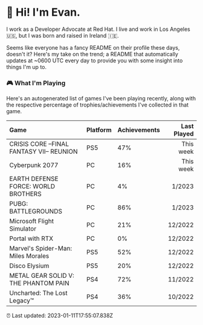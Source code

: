 
  # 🖖 Hi! I'm Evan.

  I work as a Developer Advocate at Red Hat. I live and work in Los Angeles 🇺🇸, but I was born and raised in Ireland 🇮🇪.
  
  Seems like everyone has a fancy README on their profile these days, doesn't it? Here's my take on the trend; a README that automatically updates at ~0600 UTC every day to provide you with some insight into things I'm up to.

  ### 🎮 What I'm Playing 

  Here's an autogenerated list of games I've been playing recently, along with the respective percentage of trophies/achievements I've collected in that game.

  | Game                                    | Platform | Achievements | Last Played |
| :-------------------------------------- | :------- | :----------- | ----------: |
| CRISIS CORE –FINAL FANTASY VII– REUNION | PS5      | 47%          |   This week |
| Cyberpunk 2077                          | PC       | 16%          |   This week |
| EARTH DEFENSE FORCE: WORLD BROTHERS     | PC       | 4%           |      1/2023 |
| PUBG: BATTLEGROUNDS                     | PC       | 86%          |      1/2023 |
| Microsoft Flight Simulator              | PC       | 21%          |     12/2022 |
| Portal with RTX                         | PC       | 0%           |     12/2022 |
| Marvel's Spider-Man: Miles Morales      | PS5      | 52%          |     12/2022 |
| Disco Elysium                           | PS5      | 20%          |     12/2022 |
| METAL GEAR SOLID V: THE PHANTOM PAIN    | PS4      | 72%          |     11/2022 |
| Uncharted: The Lost Legacy™             | PS4      | 36%          |     10/2022 |

  ⏰ Last updated: 2023-01-11T17:55:07.838Z
  
